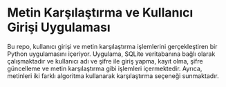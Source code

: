 # Metin Karşılaştırma ve Kullanıcı Girişi Uygulaması
Bu repo, kullanıcı girişi ve metin karşılaştırma işlemlerini gerçekleştiren bir Python uygulamasını içeriyor. Uygulama, SQLite veritabanına bağlı olarak çalışmaktadır ve kullanıcı adı ve şifre ile giriş yapma, kayıt olma, şifre güncelleme ve metin karşılaştırma gibi işlemleri içermektedir. Ayrıca, metinleri iki farklı algoritma kullanarak karşılaştırma seçeneği sunmaktadır.
